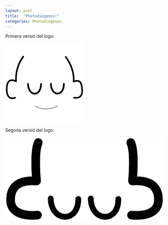 ```yaml
---
layout: post
title:  "Photodiogenes!"
categories: Photodiogenes
---
```


Primera versió del logo:

![duub](/assets/duub.png)

Segona versió del logo:

![duub1.1](/assets/duub1.1.png)
